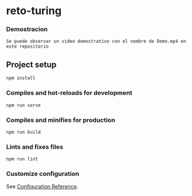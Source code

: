 # reto-turing

### Demostracion
```
Se puede observar un video demostrativo con el nombre de Demo.mp4 en este repositorio
```

## Project setup
```
npm install
```

### Compiles and hot-reloads for development
```
npm run serve
```

### Compiles and minifies for production
```
npm run build
```

### Lints and fixes files
```
npm run lint
```

### Customize configuration
See [Configuration Reference](https://cli.vuejs.org/config/).
